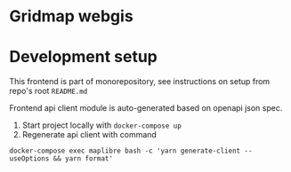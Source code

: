 # Gridmap webgis

# Development setup

This frontend is part of monorepository, see instructions on setup from repo's root `README.md`

Frontend api client module is auto-generated based on openapi json spec.

1. Start project locally with `docker-compose up`
2. Regenerate api client with command

```
docker-compose exec maplibre bash -c 'yarn generate-client --useOptions && yarn format'
```
